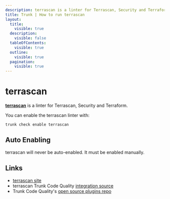 ```yaml
---
description: terrascan is a linter for Terrascan, Security and Terraform
title: Trunk | How to run terrascan
layout:
  title:
    visible: true
  description:
    visible: false
  tableOfContents:
    visible: true
  outline:
    visible: true
  pagination:
    visible: true
---
```


# terrascan

[**terrascan**](https://github.com/tenable/terrascan#readme) is a linter for Terrascan, Security and Terraform.

You can enable the terrascan linter with:

```shell
trunk check enable terrascan
```

## Auto Enabling

terrascan will never be auto-enabled. It must be enabled manually.





## Links

- [terrascan site](https://github.com/tenable/terrascan#readme)
- terrascan Trunk Code Quality [integration source](https://github.com/trunk-io/plugins/tree/main/linters/terrascan)
- Trunk Code Quality's [open source plugins repo](https://github.com/trunk-io/plugins/tree/main)
